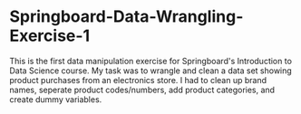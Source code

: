 # Springboard-Data-Wrangling-Exercise-1
This is the first data manipulation exercise for Springboard's Introduction to Data Science course. 
My task was to wrangle and clean a data set showing product purchases from an electronics store. I had to clean up brand names, seperate product codes/numbers, add product categories, and create dummy variables. 
